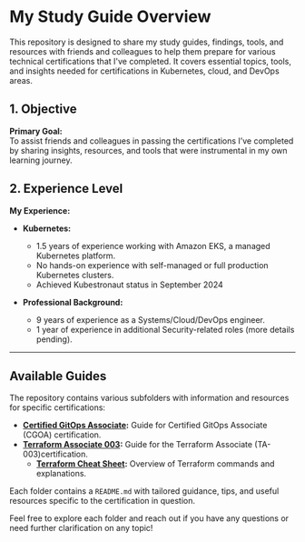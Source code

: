 # My Study Guide Overview

This repository is designed to share my study guides, findings, tools, and resources with friends and colleagues to help them prepare for various technical certifications that I've completed. It covers essential topics, tools, and insights needed for certifications in Kubernetes, cloud, and DevOps areas.

## 1. Objective

**Primary Goal:**  
To assist friends and colleagues in passing the certifications I’ve completed by sharing insights, resources, and tools that were instrumental in my own learning journey.

## 2. Experience Level

**My Experience:**
- **Kubernetes:**  
  - 1.5 years of experience working with Amazon EKS, a managed Kubernetes platform.
  - No hands-on experience with self-managed or full production Kubernetes clusters.
  - Achieved Kubestronaut status in September 2024
  
- **Professional Background:**  
  - 9 years of experience as a Systems/Cloud/DevOps engineer.
  - 1 year of experience in additional Security-related roles (more details pending).

---

## Available Guides

The repository contains various subfolders with information and resources for specific certifications:

- **[Certified GitOps Associate](./cgoa/cgoa_guide.md):** Guide for Certified GitOps Associate (CGOA) certification.
- **[Terraform Associate 003](./terraform_associate_003/terraform_guide.md):** Guide for the Terraform Associate (TA-003)certification.
  - **[Terraform Cheat Sheet](./terraform_associate_003/terraform_guide_cmd_cheatsheet.md):** Overview of Terraform commands and explanations.

Each folder contains a `README.md` with tailored guidance, tips, and useful resources specific to the certification in question.  

Feel free to explore each folder and reach out if you have any questions or need further clarification on any topic!